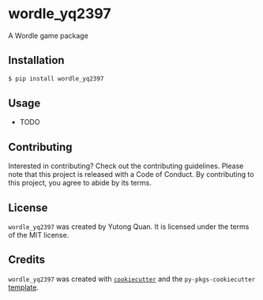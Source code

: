 # wordle_yq2397

A Wordle game package

## Installation

```bash
$ pip install wordle_yq2397
```

## Usage

- TODO

## Contributing

Interested in contributing? Check out the contributing guidelines. Please note that this project is released with a Code of Conduct. By contributing to this project, you agree to abide by its terms.

## License

`wordle_yq2397` was created by Yutong Quan. It is licensed under the terms of the MIT license.

## Credits

`wordle_yq2397` was created with [`cookiecutter`](https://cookiecutter.readthedocs.io/en/latest/) and the `py-pkgs-cookiecutter` [template](https://github.com/py-pkgs/py-pkgs-cookiecutter).
